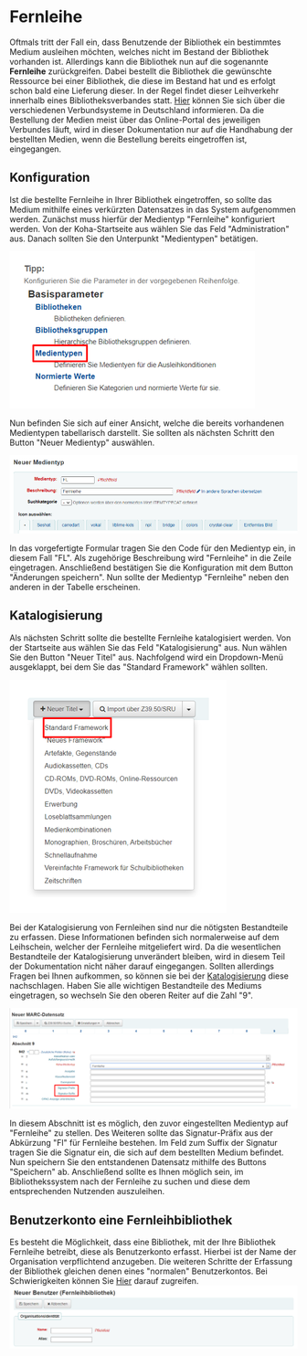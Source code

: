# Fernleihe

Oftmals tritt der Fall ein, dass Benutzende der Bibliothek ein bestimmtes Medium ausleihen möchten, welches nicht im Bestand der Bibliothek vorhanden ist. Allerdings kann die Bibliothek nun auf die sogenannte **Fernleihe** zurückgreifen. Dabei bestellt die Bibliothek die gewünschte Ressource bei einer Bibliothek, die diese im Bestand hat und es erfolgt schon bald eine Lieferung dieser. In der Regel findet dieser Leihverkehr innerhalb eines Bibliotheksverbandes statt. [Hier](https://bibliotheksportal.de/informationen/bibliothekslandschaft/bibliotheksverbuende/) können Sie sich über die verschiedenen Verbundsysteme in Deutschland informieren. Da die Bestellung der Medien meist über das Online-Portal des jeweiligen Verbundes läuft, wird in dieser Dokumentation nur auf die Handhabung der bestellten Medien, wenn die Bestellung bereits eingetroffen ist, eingegangen.  

## Konfiguration

Ist die bestellte Fernleihe in Ihrer Bibliothek eingetroffen, so sollte das Medium mithilfe eines verkürzten Datensatzes in das System aufgenommen werden. Zunächst muss hierfür der Medientyp "Fernleihe" konfiguriert werden. Von der Koha-Startseite aus wählen Sie das Feld "Administration" aus. Danach sollten Sie den Unterpunkt "Medientypen" betätigen. 

![Unterpunkt "Medientyp" auswählen](../Images/FL_administration_Medientyp.PNG)

Nun befinden Sie sich auf einer Ansicht, welche die bereits vorhandenen Medientypen tabellarisch darstellt. Sie sollten als nächsten Schritt den Button "Neuer Medientyp" auswählen. 

![Medientyp konfigurieren](../Images/FL_medientyp_konfigurieren.PNG)

In das vorgefertigte Formular tragen Sie den Code für den Medientyp ein, in diesem Fall "FL". Als zugehörige Beschreibung wird "Fernleihe" in die Zeile eingetragen. Anschließend bestätigen Sie die Konfiguration mit dem Button "Änderungen speichern". Nun sollte der Medientyp "Fernleihe" neben den anderen in der Tabelle erscheinen. 

## Katalogisierung

Als nächsten Schritt sollte die bestellte Fernleihe katalogisiert werden. Von der Startseite aus wählen Sie das Feld "Katalogisierung" aus. Nun wählen Sie den Button "Neuer Titel" aus. Nachfolgend wird ein Dropdown-Menü ausgeklappt, bei dem Sie das "Standard Framework" wählen sollten. 

![Datensatzauswahl](../Images/FL_katalogisierung_auswahl.PNG)

Bei der Katalogisierung von Fernleihen sind nur die nötigsten Bestandteile zu erfassen. Diese Informationen befinden sich normalerweise auf dem Leihschein, welcher der Fernleihe mitgeliefert wird. 
Da die wesentlichen Bestandteile der Katalogisierung unverändert bleiben, wird in diesem Teil der Dokumentation nicht näher darauf eingegangen. Sollten allerdings Fragen bei Ihnen aufkommen, so können sie bei der [Katalogisierung](Oeb/katalogisierung/) diese nachschlagen. 
Haben Sie alle wichtigen Bestandteile des Mediums eingetragen, so wechseln Sie den oberen Reiter auf die Zahl "9".

![Felder der Katalogisierung](../Images/FL_katalogisierung_felder.PNG)

In diesem Abschnitt ist es möglich, den zuvor eingestellten Medientyp auf "Fernleihe" zu stellen. Des Weiteren sollte das Signatur-Präfix aus der Abkürzung "Fl" für Fernleihe bestehen. Im Feld zum Suffix der Signatur tragen Sie die Signatur ein, die sich auf dem bestellten Medium befindet. Nun speichern Sie den entstandenen Datensatz mithilfe des Buttons "Speichern" ab. Anschließend sollte es Ihnen möglich sein, im Bibliothekssystem nach der Fernleihe zu suchen und diese dem entsprechenden Nutzenden auszuleihen.

## Benutzerkonto eine Fernleihbibliothek

Es besteht die Möglichkeit, dass eine Bibliothek, mit der Ihre Bibliothek Fernleihe betreibt, diese als Benutzerkonto erfasst. 
Hierbei ist der Name der Organisation verpflichtend anzugeben. Die weiteren Schritte der Erfassung der Bibliothek gleichen denen eines "normalen" Benutzerkontos. Bei Schwierigkeiten können Sie [Hier](Oeb/benutzerverwaltung/) darauf zugreifen. 
![Benutzerkonto eine Fernleihbibliothek](../Images/FL_benutzerkonto.PNG)
